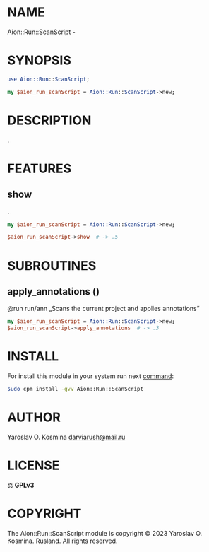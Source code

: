 # NAME

Aion::Run::ScanScript - 

# SYNOPSIS

```perl
use Aion::Run::ScanScript;

my $aion_run_scanScript = Aion::Run::ScanScript->new;
```

# DESCRIPTION

.

# FEATURES

## show

.

```perl
my $aion_run_scanScript = Aion::Run::ScanScript->new;

$aion_run_scanScript->show	# -> .5
```

# SUBROUTINES

## apply_annotations ()

@run run/ann „Scans the current project and applies annotations”

```perl
my $aion_run_scanScript = Aion::Run::ScanScript->new;
$aion_run_scanScript->apply_annotations  # -> .3
```

# INSTALL

For install this module in your system run next [command](https://metacpan.org/pod/App::cpm):

```sh
sudo cpm install -gvv Aion::Run::ScanScript
```

# AUTHOR

Yaroslav O. Kosmina [darviarush@mail.ru](mailto:darviarush@mail.ru)

# LICENSE

⚖ **GPLv3**

# COPYRIGHT

The Aion::Run::ScanScript module is copyright © 2023 Yaroslav O. Kosmina. Rusland. All rights reserved.
